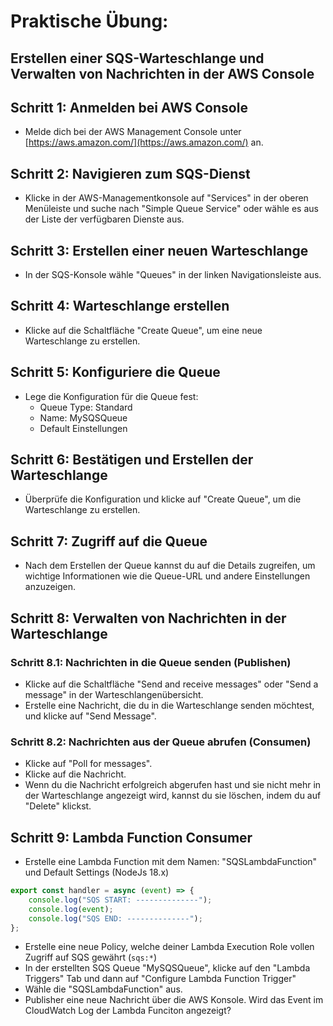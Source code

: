 # Praktische Übung:

## Erstellen einer SQS-Warteschlange und Verwalten von Nachrichten in der AWS Console

## Schritt 1: Anmelden bei AWS Console

- Melde dich bei der AWS Management Console unter [https://aws.amazon.com/](https://aws.amazon.com/) an.

## Schritt 2: Navigieren zum SQS-Dienst

- Klicke in der AWS-Managementkonsole auf "Services" in der oberen Menüleiste und suche nach "Simple Queue Service" oder wähle es aus der Liste der verfügbaren Dienste aus.

## Schritt 3: Erstellen einer neuen Warteschlange

- In der SQS-Konsole wähle "Queues" in der linken Navigationsleiste aus.

## Schritt 4: Warteschlange erstellen

- Klicke auf die Schaltfläche "Create Queue", um eine neue Warteschlange zu erstellen.

## Schritt 5: Konfiguriere die Queue

- Lege die Konfiguration für die Queue fest:
    - Queue Type: Standard
    - Name: MySQSQueue
    - Default Einstellungen

## Schritt 6: Bestätigen und Erstellen der Warteschlange

- Überprüfe die Konfiguration und klicke auf "Create Queue", um die Warteschlange zu erstellen.

## Schritt 7: Zugriff auf die Queue

- Nach dem Erstellen der Queue kannst du auf die Details zugreifen, um wichtige Informationen wie die Queue-URL und andere Einstellungen anzuzeigen.

## Schritt 8: Verwalten von Nachrichten in der Warteschlange

### Schritt 8.1: Nachrichten in die Queue senden (Publishen)

- Klicke auf die Schaltfläche "Send and receive messages" oder "Send a message" in der Warteschlangenübersicht.
- Erstelle eine Nachricht, die du in die Warteschlange senden möchtest, und klicke auf "Send Message".

### Schritt 8.2: Nachrichten aus der Queue abrufen (Consumen)

- Klicke auf "Poll for messages". 
- Klicke auf die Nachricht.
- Wenn du die Nachricht erfolgreich abgerufen hast und sie nicht mehr in der Warteschlange angezeigt wird, kannst du sie löschen, indem du auf "Delete" klickst.

## Schritt 9: Lambda Function Consumer

- Erstelle eine Lambda Function mit dem Namen: "SQSLambdaFunction" und Default Settings (NodeJs 18.x)

```javascript
export const handler = async (event) => {
    console.log("SQS START: --------------");
    console.log(event);
    console.log("SQS END: --------------");
};
```

- Erstelle eine neue Policy, welche deiner Lambda Execution Role vollen Zugriff auf SQS gewährt (`sqs:*`)
- In der erstellten SQS Queue "MySQSQueue", klicke auf den "Lambda Triggers" Tab und dann auf "Configure Lambda Function Trigger"
- Wähle die "SQSLambdaFunction" aus.
- Publisher eine neue Nachricht über die AWS Konsole. Wird das Event im CloudWatch Log der Lambda Funciton angezeigt?
